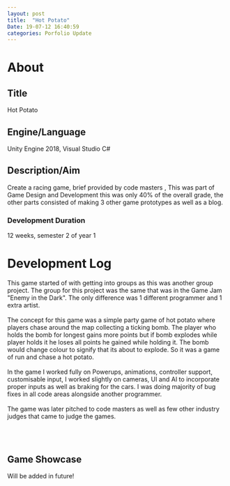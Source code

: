 ```yaml
---
layout: post
title:  "Hot Potato"
Date: 19-07-12 16:40:59 
categories: Porfolio Update
---
```

<p>
<h1><b>About</b></h1>
<h2><b>Title</b></h2>
Hot Potato
<h2><b>Engine/Language</b></h2>
Unity Engine 2018, Visual Studio C#
<h2><b> Description/Aim</b></h2>
Create a racing game, brief provided by code masters , This was part of Game Design and Development this was only 40% of the overall grade, the other parts consisted of making 3 other game prototypes as well as a blog.
<h3>Development Duration</h3>
12 weeks, semester 2 of year 1
<h1><b>Development Log</b></h1>
This game started of with getting into groups as this was another group project. The group for this project was the same that was in the Game Jam "Enemy in the Dark". The only difference was 1 different programmer and 1 extra artist.
<br></br>
The concept for this game was a simple party game of hot potato where players chase around the map collecting a ticking bomb. The player who holds the bomb for longest gains more points but if bomb explodes while player holds it he loses all points he gained while holding it. The bomb would change colour to signify that its about to explode. So it was a game of run and chase a hot potato.<br></br>
In the game I worked fully on Powerups, animations, controller support, customisable input, I worked slightly on cameras, UI and AI to incorporate proper inputs as well as braking for the cars.
I was doing majority of bug fixes in all code areas alongside another programmer.
<br></br>
The game was later pitched to code masters as well as few other industry judges that came to judge the games.
</p>

<br></br>
<p>
<h2><b>Game Showcase</b></h2></p>
<p>Will be added in future!</p>
